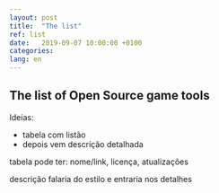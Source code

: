 ```yaml
---
layout: post
title:  "The list"
ref: list
date:   2019-09-07 10:00:00 +0100
categories: 
lang: en
---
```


## The list of Open Source game tools

Ideias:
- tabela com listão
- depois vem descrição detalhada

tabela pode ter: nome/link, licença, atualizações

descrição falaria do estilo e entraria nos detalhes